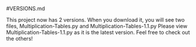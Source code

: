 #VERSIONS.md

This project now has 2 versions. When you download it, you will see two files,
Multiplication-Tables.py and Multiplication-Tables-1.1.py
Please view Multiplication-Tables-1.1.py as it is the latest version.
Feel free to check out the others!
